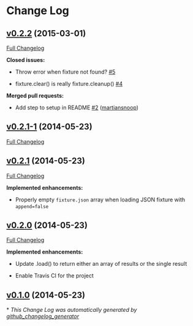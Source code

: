 # Change Log

## [v0.2.2](https://github.com/billtrik/karma-fixture/tree/v0.2.2) (2015-03-01)

[Full Changelog](https://github.com/billtrik/karma-fixture/compare/v0.2.1-1...v0.2.2)

**Closed issues:**

- Throw error when fixture not found? [\#5](https://github.com/billtrik/karma-fixture/issues/5)

- fixture.clear\(\) is really fixture.cleanup\(\) [\#4](https://github.com/billtrik/karma-fixture/issues/4)

**Merged pull requests:**

- Add step to setup in README [\#2](https://github.com/billtrik/karma-fixture/pull/2) ([martiansnoop](https://github.com/martiansnoop))

## [v0.2.1-1](https://github.com/billtrik/karma-fixture/tree/v0.2.1-1) (2014-05-23)

[Full Changelog](https://github.com/billtrik/karma-fixture/compare/v0.2.1...v0.2.1-1)

## [v0.2.1](https://github.com/billtrik/karma-fixture/tree/v0.2.1) (2014-05-23)

[Full Changelog](https://github.com/billtrik/karma-fixture/compare/v0.2.0...v0.2.1)

**Implemented enhancements:**

- Properly empty `fixture.json` array when loading JSON fixture with `append=false`

## [v0.2.0](https://github.com/billtrik/karma-fixture/tree/v0.2.0) (2014-05-23)

[Full Changelog](https://github.com/billtrik/karma-fixture/compare/v0.1.0...v0.2.0)

**Implemented enhancements:**

- Update .load() to return either an array of results or the single result

- Enable Travis  CI for the project

## [v0.1.0](https://github.com/billtrik/karma-fixture/tree/v0.1.0) (2014-05-23)



\* *This Change Log was automatically generated by [github_changelog_generator](https://github.com/skywinder/Github-Changelog-Generator)*
